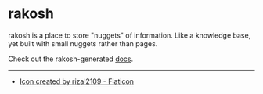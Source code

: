 # rakosh

rakosh is a place to store "nuggets" of information. Like a knowledge base, yet built with small nuggets rather than pages.

Check out the rakosh-generated [docs](https://orval.github.io/rakosh).

---

* [Icon created by rizal2109 - Flaticon](https://www.flaticon.com/free-icons/letter-r)
